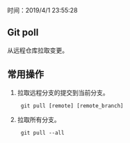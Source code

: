 时间：2019/4/1 23:55:28 

## Git poll  

从远程仓库拉取变更。

## 常用操作  

1. 拉取远程分支的提交到当前分支。

		git pull [remote] [remote_branch]
2. 拉取所有分支。

		git pull --all
